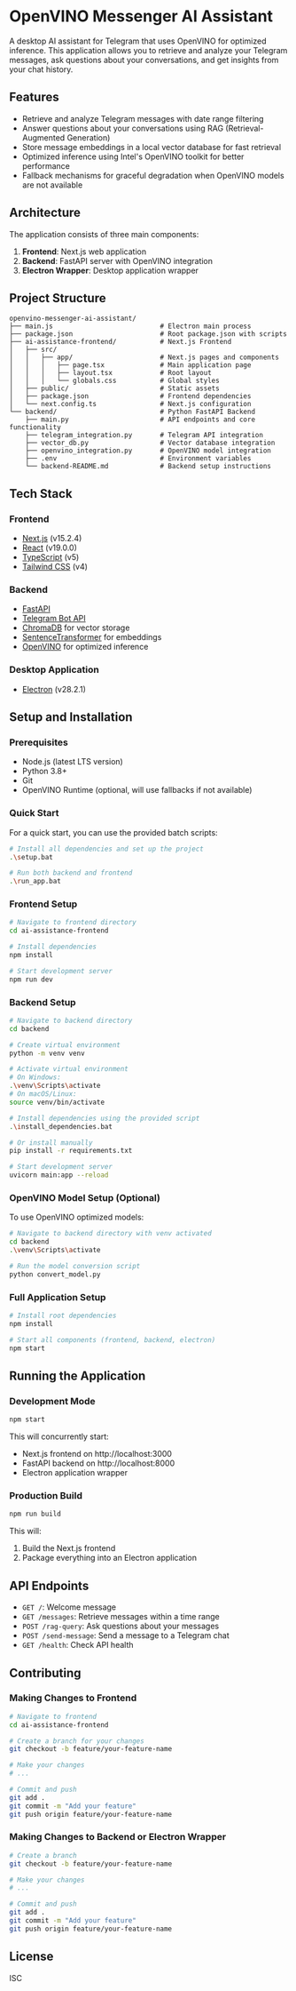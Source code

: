 # OpenVINO Messenger AI Assistant

A desktop AI assistant for Telegram that uses OpenVINO for optimized inference. This application allows you to retrieve and analyze your Telegram messages, ask questions about your conversations, and get insights from your chat history.

## Features

- Retrieve and analyze Telegram messages with date range filtering
- Answer questions about your conversations using RAG (Retrieval-Augmented Generation)
- Store message embeddings in a local vector database for fast retrieval
- Optimized inference using Intel's OpenVINO toolkit for better performance
- Fallback mechanisms for graceful degradation when OpenVINO models are not available

## Architecture

The application consists of three main components:

1. **Frontend**: Next.js web application
2. **Backend**: FastAPI server with OpenVINO integration
3. **Electron Wrapper**: Desktop application wrapper

## Project Structure

```
openvino-messenger-ai-assistant/
├── main.js                           # Electron main process
├── package.json                      # Root package.json with scripts
├── ai-assistance-frontend/           # Next.js Frontend
│   ├── src/
│   │   ├── app/                      # Next.js pages and components
│   │   │   ├── page.tsx              # Main application page
│   │   │   ├── layout.tsx            # Root layout
│   │   │   └── globals.css           # Global styles
│   ├── public/                       # Static assets
│   ├── package.json                  # Frontend dependencies
│   └── next.config.ts                # Next.js configuration
└── backend/                          # Python FastAPI Backend
    ├── main.py                       # API endpoints and core functionality
    ├── telegram_integration.py       # Telegram API integration
    ├── vector_db.py                  # Vector database integration
    ├── openvino_integration.py       # OpenVINO model integration
    ├── .env                          # Environment variables
    └── backend-README.md             # Backend setup instructions
```

## Tech Stack

### Frontend
- [Next.js](https://nextjs.org/) (v15.2.4)
- [React](https://reactjs.org/) (v19.0.0)
- [TypeScript](https://www.typescriptlang.org/) (v5)
- [Tailwind CSS](https://tailwindcss.com/) (v4)

### Backend
- [FastAPI](https://fastapi.tiangolo.com/)
- [Telegram Bot API](https://core.telegram.org/bots/api)
- [ChromaDB](https://www.trychroma.com/) for vector storage
- [SentenceTransformer](https://www.sbert.net/) for embeddings
- [OpenVINO](https://docs.openvino.ai/) for optimized inference

### Desktop Application
- [Electron](https://www.electronjs.org/) (v28.2.1)

## Setup and Installation

### Prerequisites
- Node.js (latest LTS version)
- Python 3.8+
- Git
- OpenVINO Runtime (optional, will use fallbacks if not available)

### Quick Start
For a quick start, you can use the provided batch scripts:

```bash
# Install all dependencies and set up the project
.\setup.bat

# Run both backend and frontend
.\run_app.bat
```

### Frontend Setup
```bash
# Navigate to frontend directory
cd ai-assistance-frontend

# Install dependencies
npm install

# Start development server
npm run dev
```

### Backend Setup
```bash
# Navigate to backend directory
cd backend

# Create virtual environment
python -m venv venv

# Activate virtual environment
# On Windows:
.\venv\Scripts\activate
# On macOS/Linux:
source venv/bin/activate

# Install dependencies using the provided script
.\install_dependencies.bat

# Or install manually
pip install -r requirements.txt

# Start development server
uvicorn main:app --reload
```

### OpenVINO Model Setup (Optional)
To use OpenVINO optimized models:

```bash
# Navigate to backend directory with venv activated
cd backend
.\venv\Scripts\activate

# Run the model conversion script
python convert_model.py
```

### Full Application Setup
```bash
# Install root dependencies
npm install

# Start all components (frontend, backend, electron)
npm start
```

## Running the Application

### Development Mode
```bash
npm start
```

This will concurrently start:
- Next.js frontend on http://localhost:3000
- FastAPI backend on http://localhost:8000
- Electron application wrapper

### Production Build
```bash
npm run build
```

This will:
1. Build the Next.js frontend
2. Package everything into an Electron application

## API Endpoints

- `GET /`: Welcome message
- `GET /messages`: Retrieve messages within a time range
- `POST /rag-query`: Ask questions about your messages
- `POST /send-message`: Send a message to a Telegram chat
- `GET /health`: Check API health

## Contributing

### Making Changes to Frontend
```bash
# Navigate to frontend
cd ai-assistance-frontend

# Create a branch for your changes
git checkout -b feature/your-feature-name

# Make your changes
# ...

# Commit and push
git add .
git commit -m "Add your feature"
git push origin feature/your-feature-name
```

### Making Changes to Backend or Electron Wrapper
```bash
# Create a branch
git checkout -b feature/your-feature-name

# Make your changes
# ...

# Commit and push
git add .
git commit -m "Add your feature"
git push origin feature/your-feature-name
```

## License

ISC
